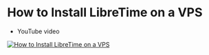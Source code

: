 # How to Install LibreTime on a VPS
* YouTube video

[![How to Install LibreTime on a VPS](http://img.youtube.com/vi/Djo_55LgjXE/0.jpg)](https://www.youtube-nocookie.com/embed/Djo_55LgjXE "How to Install LibreTime on a VPS")
